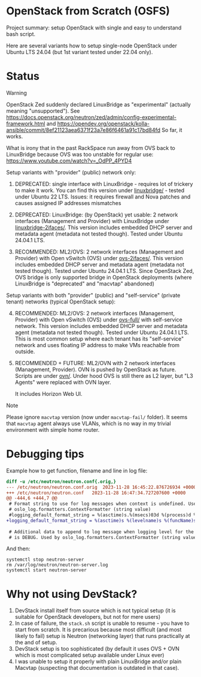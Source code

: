 # OpenStack from Scratch (OSFS)

Project summary: setup OpenStack with single and easy to understand bash script.

Here are several variants how to setup single-node OpenStack
under Ubuntu LTS 24.04 (but 1st variant tested under 22.04 only).

# Status

> [!WARNING]
> OpenStack Zed suddenly declared LinuxBridge as "experimental"
> (actually meaning "unsupported").  See
> https://docs.openstack.org/neutron/zed/admin/config-experimental-framework.html
> and https://opendev.org/openstack/kolla-ansible/commit/8ef21123aea6371f23a7e86f6461a91c17bd84fd
> So far, it works.
>
> What is irony that in the past RackSpace run away from OVS back to
> LinuxBridge because OVS was too unstable for regular use:
> https://www.youtube.com/watch?v=_OdPP_4PYD4

Setup variants with "provider" (public) network only:

1. DEPRECATED: single interface with LinuxBridge - requires lot of trickery to
   make it work.  You can find this version under [linuxbridge/](linuxbridge/) -
   tested under Ubuntu 22 LTS. Issues: it requires firewall and Nova patches and
   causes assigned IP addresses mismatches

2. DEPRECATED: LinuxBridge: (by OpenStack) yet usable: 2 network interfaces (Management and Provider) with
   LinuxBridge under [linuxbridge-2ifaces/](linuxbridge-2ifaces/). This version
   includes embedded DHCP server and metadata agent (metadata not tested though).
   Tested under Ubuntu 24.04.1 LTS.

3. RECOMMENDED: ML2/OVS: 2 network interfaces (Management and Provider) with Open vSwitch (OVS)
   under [ovs-2ifaces/](ovs-2ifaces/). This version includes embedded DHCP server
   and metadata agent (metadata not tested though). Tested under Ubuntu 24.04.1 LTS.
   Since OpenStack Zed, OVS bridge is only supported bridge in OpenStack deployments (where
   LinuxBridge is "deprecated" and "macvtap" abandoned)

Setup variants with both "provider" (public) and "self-service" (private tenant) networks (typical
OpenStack setup):

4. RECOMMENDED: ML2/OVS: 2 network interfaces (Management, Provider) with Open
   vSwitch (OVS) under [ovs-full/](ovs-full/) with self-service network. This
   version includes embedded DHCP server and metadata agent (metadata not tested
   though). Tested under Ubuntu 24.04.1 LTS.  This is most common setup where each
   tenant has its "self-service" network and uses floating IP address to make VMs
   reachable from outside.

5. RECOMMENDED + FUTURE: ML2/OVN with 2 network interfaces (Management, Provider).
   OVN is pushed by OpenStack as future. Scripts are under [ovn/](ovn/). Under hood
   OVS is still there as L2 layer, but "L3 Agents" were replaced with OVN layer.

   It includes Horizon Web UI.

> [!NOTE]
> Please ignore `macvtap` version (now under `macvtap-fail/` folder). It seems
> that `macvtap` agent always use VLANs, which is no way in my trivial environment with simple
> home router.

# Debugging tips

Example how to get function, filename and line in log file:

```diff
diff -u /etc/neutron/neutron.conf{.orig,}
--- /etc/neutron/neutron.conf.orig	2023-11-28 16:45:22.876726934 +0000
+++ /etc/neutron/neutron.conf	2023-11-28 16:47:34.727207600 +0000
@@ -444,6 +444,7 @@
 # Format string to use for log messages when context is undefined. Used by
 # oslo_log.formatters.ContextFormatter (string value)
 #logging_default_format_string = %(asctime)s.%(msecs)03d %(process)d %(levelname)s %(name)s [-] %(instance)s%(message)s
+logging_default_format_string = %(asctime)s %(levelname)s %(funcName)s %(pathname)s:%(lineno)d %(name)s [-] %(instance)s%(message)s
 
 # Additional data to append to log message when logging level for the message
 # is DEBUG. Used by oslo_log.formatters.ContextFormatter (string value)
```

And then:

```shell
systemctl stop neutron-server
rm /var/log/neutron/neutron-server.log
systemctl start neutron-server
```

# Why not using DevStack?

1. DevStack install itself from source which is not typical setup (it
   is suitable for OpenStack developers, but not for mere users)
2. In case of failure, the `stack.sh` script is unable to resume - you have to
   start from scratch. It is precarious because most difficult (and most likely to fail) setup is Neutron
   (networking layer) that runs practically at the and of setup.
3. DevStack setup is too sophisticated (by default it uses OVS + OVN which is most
   complicated setup available under Linux ever)
4. I was unable to setup it properly with plain LinuxBridge and/or
   plain Macvtap (suspecting that documentation is outdated in that case).
